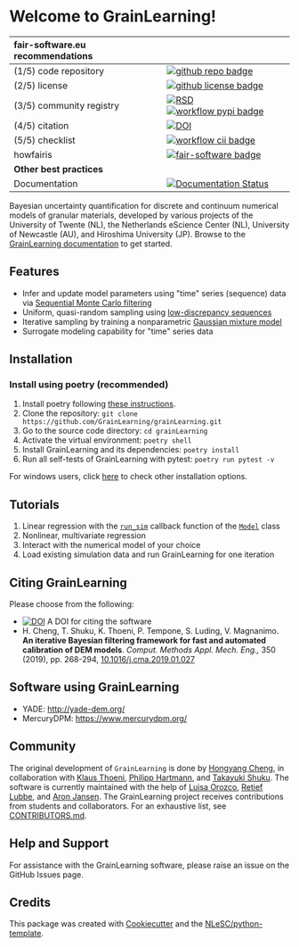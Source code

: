 
# Welcome to GrainLearning!

| fair-software.eu recommendations | |
| :-- | :--  |
| (1/5) code repository              | [![github repo badge](https://img.shields.io/badge/github-repo-000.svg?logo=github&labelColor=gray&color=blue)](https://github.com/GrainLearning/grainlearning) |
| (2/5) license                      | [![github license badge](https://img.shields.io/github/license/GrainLearning/grainlearning)](https://github.com/GrainLearning/grainlearning) |
| (3/5) community registry           | [![RSD](https://img.shields.io/badge/rsd-grainlearning-00a3e3.svg)](https://research-software-directory.org/projects/granular-materials) [![workflow pypi badge](https://img.shields.io/pypi/v/grainlearning.svg?colorB=blue)](https://pypi.python.org/project/grainlearning/) |
| (4/5) citation                     | [![DOI](https://zenodo.org/badge/DOI/10.5281/zenodo.7123966.svg)](https://doi.org/10.5281/zenodo.7123966) |
| (5/5) checklist                    | [![workflow cii badge](https://bestpractices.coreinfrastructure.org/projects/6533/badge)](https://bestpractices.coreinfrastructure.org/projects/6533) |
| howfairis                          | [![fair-software badge](https://img.shields.io/badge/fair--software.eu-%E2%97%8F%20%20%E2%97%8F%20%20%E2%97%8F%20%20%E2%97%8F%20%20%E2%97%8B-yellow)](https://fair-software.eu) |
| **Other best practices**           | &nbsp; |
| Documentation                      | [![Documentation Status](https://readthedocs.org/projects/grainlearning/badge/?version=latest)](https://grainlearning.readthedocs.io/en/latest/?badge=latest) |

Bayesian uncertainty quantification for discrete and continuum numerical models of granular materials,
developed by various projects of the University of Twente (NL), the Netherlands eScience Center (NL), University of Newcastle (AU), and Hiroshima University (JP).
Browse to the [GrainLearning documentation](https://grainlearning.readthedocs.io/en/latest/) to get started. 

## Features
- Infer and update model parameters using "time" series (sequence) data via [Sequential Monte Carlo filtering](https://en.wikipedia.org/wiki/Particle_Filter)
- Uniform, quasi-random sampling using [low-discrepancy sequences](https://en.wikipedia.org/wiki/Halton_sequence) 
- Iterative sampling by training a nonparametric [Gaussian mixture model](https://scikit-learn.org/stable/modules/generated/sklearn.mixture.BayesianGaussianMixture.html)
- Surrogate modeling capability for "time" series data

[//]: # (- Hybrid physics-based and data-driven model evaluation strategy)

## Installation

### Install using poetry (recommended)

1. Install poetry following [these instructions](https://python-poetry.org/docs/#installation).
1. Clone the repository: `git clone https://github.com/GrainLearning/grainLearning.git`
1. Go to the source code directory: `cd grainLearning`
1. Activate the virtual environment: `poetry shell`
1. Install GrainLearning and its dependencies: `poetry install`
1. Run all self-tests of GrainLearning with pytest: `poetry run pytest -v`

For windows users, click [here](https://grainlearning.readthedocs.io/en/latest/installation.html#for-windows-users) to check other installation options.

## Tutorials

1. Linear regression with the [`run_sim`](https://github.com/GrainLearning/grainLearning/blob/main/tutorials/linear_regression/linear_reg_solve.py#L13) callback function of the [`Model`](https://github.com/GrainLearning/grainLearning/blob/main/grainlearning/models.py) class
2. Nonlinear, multivariate regression
3. Interact with the numerical model of your choice
4. Load existing simulation data and run GrainLearning for one iteration 

[//]: # (5. Can you extend tutorial 1 to interactions between two particles?)

## Citing GrainLearning

Please choose from the following:
- [![DOI](https://zenodo.org/badge/DOI/10.5281/zenodo.7123966.svg)](https://doi.org/10.5281/zenodo.7123966) A DOI for citing the software 
- H. Cheng, T. Shuku, K. Thoeni, P. Tempone, S. Luding, V. Magnanimo. **An iterative Bayesian filtering framework for fast and automated calibration of DEM models**. _Comput. Methods Appl. Mech. Eng.,_ 350 (2019), pp. 268-294, [10.1016/j.cma.2019.01.027](https://doi.org/10.1016/j.cma.2019.01.027)

## Software using GrainLearning

- YADE: http://yade-dem.org/
- MercuryDPM: https://www.mercurydpm.org/

## Community

The original development of `GrainLearning` is done by [Hongyang Cheng](hongyangcheng.weebly.com), in collaboration with [Klaus Thoeni](https://www.newcastle.edu.au/profile/klaus-thoeni), [Philipp Hartmann](https://www.newcastle.edu.au/profile/philipp-hartmann), and [Takayuki Shuku](https://sites.google.com/view/takayukishukuswebsite/home).
The software is currently maintained with the help of [Luisa Orozco](https://www.esciencecenter.nl/team/dr-luisa-orozco/), [Retief Lubbe](https://tusail.eu/projects/esr-12.html), and [Aron Jansen](https://www.esciencecenter.nl/team/dr-aron-jansen/).
The GrainLearning project receives contributions from students and collaborators. For an exhaustive list, see [CONTRIBUTORS.md]().

## Help and Support

For assistance with the GrainLearning software, please raise an issue on the GitHub Issues page.

## Credits

This package was created with [Cookiecutter](https://github.com/audreyr/cookiecutter) and the [NLeSC/python-template](https://github.com/NLeSC/python-template).
